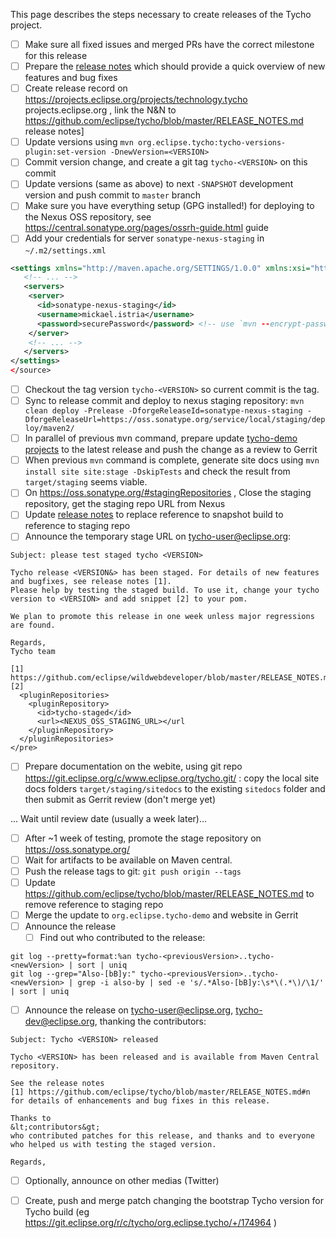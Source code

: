This page describes the steps necessary to create releases of the Tycho project. 

- [ ] Make sure all fixed issues and merged PRs have the correct milestone for this release
- [ ] Prepare the [release notes](https://github.com/eclipse/tycho/blob/master/RELEASE_NOTES.md) which should provide a quick overview of new features and bug fixes 
- [ ] Create release record on https://projects.eclipse.org/projects/technology.tycho projects.eclipse.org , link the N&N to https://github.com/eclipse/tycho/blob/master/RELEASE_NOTES.md release notes]
- [ ] Update versions using `mvn org.eclipse.tycho:tycho-versions-plugin:set-version -DnewVersion=<VERSION>` 
- [ ] Commit version change, and create a git tag `tycho-<VERSION>` on this commit  
- [ ] Update versions (same as above) to next `-SNAPSHOT` development version and push commit to `master` branch 
- [ ] Make sure you have everything setup (GPG installed!) for deploying to the Nexus OSS repository, see https://central.sonatype.org/pages/ossrh-guide.html guide
- [ ] Add your credentials for server `sonatype-nexus-staging` in `~/.m2/settings.xml`
```xml
<settings xmlns="http://maven.apache.org/SETTINGS/1.0.0" xmlns:xsi="http://www.w3.org/2001/XMLSchema-instance" xsi:schemaLocation="http://maven.apache.org/SETTINGS/1.0.0 http://maven.apache.org/xsd/settings-1.0.0.xsd">
   <!-- ... -->
   <servers>
    <server>
      <id>sonatype-nexus-staging</id>
      <username>mickael.istria</username>
      <password>securePassword</password> <!-- use `mvn --encrypt-password` to not store plain text -->
    </server>
    <!-- ... -->
   </servers>
</settings>
</source>
```
- [ ] Checkout the tag version `tycho-<VERSION>` so current commit is the tag.
- [ ] Sync to release commit and deploy to nexus staging repository: `mvn clean deploy -Prelease -DforgeReleaseId=sonatype-nexus-staging -DforgeReleaseUrl=https://oss.sonatype.org/service/local/staging/deploy/maven2/`
- [ ] In parallel of previous <tt>mvn</tt> command, prepare update [tycho-demo projects](http://git.eclipse.org/c/tycho/org.eclipse.tycho-demo.git) to the latest release and push the change as a review to Gerrit
- [ ] When previous `mvn` command is complete, generate site docs using `mvn install site site:stage -DskipTests` and check the result from `target/staging` seems viable.
- [ ] On https://oss.sonatype.org/#stagingRepositories , Close the staging repository, get the staging repo URL from Nexus
- [ ] Update [release notes](https://github.com/eclipse/tycho/blob/master/RELEASE_NOTES.md) to replace reference to snapshot build to reference to staging repo
- [ ] Announce the temporary stage URL on tycho-user@eclipse.org:
```
Subject: please test staged tycho <VERSION>

Tycho release <VERSION&> has been staged. For details of new features and bugfixes, see release notes [1].
Please help by testing the staged build. To use it, change your tycho version to <VERSION> and add snippet [2] to your pom.

We plan to promote this release in one week unless major regressions are found.

Regards,
Tycho team

[1] https://github.com/eclipse/wildwebdeveloper/blob/master/RELEASE_NOTES.md
[2]
  <pluginRepositories>
    <pluginRepository>
      <id>tycho-staged</id>
      <url><NEXUS_OSS_STAGING_URL></url
    </pluginRepository>
  </pluginRepositories>
</pre>
```
- [ ] Prepare documentation on  the webite, using git repo https://git.eclipse.org/c/www.eclipse.org/tycho.git/ : copy the local site docs folders `target/staging/sitedocs` to the existing `sitedocs` folder and then submit as Gerrit review (don't merge yet)

... Wait until review date (usually a week later)...

- [ ] After ~1 week of testing, promote the stage repository on https://oss.sonatype.org/
- [ ] Wait for artifacts to be available on Maven central.
- [ ] Push the release tags to git: `git push origin --tags`
- [ ] Update https://github.com/eclipse/tycho/blob/master/RELEASE_NOTES.md to remove reference to staging repo
- [ ] Merge the update to `org.eclipse.tycho-demo` and website in Gerrit
- [ ] Announce the release
   - [ ] Find out who contributed to the release:
```
git log --pretty=format:%an tycho-<previousVersion>..tycho-<newVersion> | sort | uniq
git log --grep="Also-[bB]y:" tycho-<previousVersion>..tycho-<newVersion> | grep -i also-by | sed -e 's/.*Also-[bB]y:\s*\(.*\)/\1/' | sort | uniq
```
  - [ ] Announce the release on tycho-user@eclipse.org, tycho-dev@eclipse.org, thanking the contributors:
```
Subject: Tycho <VERSION> released

Tycho <VERSION> has been released and is available from Maven Central repository.

See the release notes 
[1] https://github.com/eclipse/tycho/blob/master/RELEASE_NOTES.md#n for details of enhancements and bug fixes in this release.

Thanks to 
&lt;contributors&gt;
who contributed patches for this release, and thanks and to everyone who helped us with testing the staged version.

Regards,

```
   - [ ] Optionally, announce on other medias (Twitter)
- [ ] Create, push and merge patch changing the bootstrap Tycho version for Tycho build (eg https://git.eclipse.org/r/c/tycho/org.eclipse.tycho/+/174964 )


